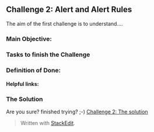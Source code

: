 

## Challenge 2:  Alert and Alert Rules

The aim of the first challenge is to understand....

### Main Objective:


### Tasks to finish the Challenge


### Definition of Done:


#### Helpful links:



### The Solution

Are you sure? finished trying? ;-) 
[Challenge 2: The solution](https://github.com/msghaleb/AzureMonitorHackathon/blob/master/challenges/solution2.md)


> Written with [StackEdit](https://stackedit.io/).
